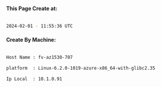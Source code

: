 
   
#### This Page Create at:

```bash

2024-02-01 - 11:55:36 UTC

```

#### Create By Machine:

```bash

Host Name : fv-az1530-707

platform  : Linux-6.2.0-1019-azure-x86_64-with-glibc2.35

Ip Local  : 10.1.0.91

```

